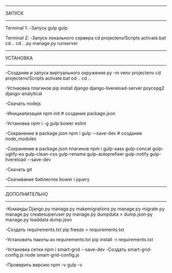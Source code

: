 ﻿________________________________________________________________

ЗАПУСК
________________________________________________________________

Terminal 1:
-Запуск gulp
gulp

Terminal 2:
-Запуск локального сервера
cd projectenv/Scripts
activate.bat
cd ..
cd ..
py manage.py runserver


________________________________________________________________

УСТАНОВКА
________________________________________________________________

-Создание и запуск виртуального окружения
py -m venv projectenv
cd projectenv/Scripts
activate.bat
cd ..
cd ..

-Устнаовка плагинов
pip install django django-livereload-server psycopg2 django-analytical

-Скачать nodejs

-Инициализация
npm init  		# создание package.json

-Установка
npm i -g gulp bower eslint

-Сохранение в package.json
npm i gulp --save-dev	        # создание node_modules

-Сохранение в package.json плагинов
npm i gulp-sass gulp-concat gulp-uglify-es gulp-clean-css gulp-rename gulp-autoprefixer gulp-notify gulp-livereload --save-dev

-Скачать git

-Скачивание библиотек
bower i jquery


________________________________________________________________

ДОПОЛНИТЕЛЬНО
________________________________________________________________

-Команды Django
py manage.py makemigrations
py manage.py migrate
py manage.py createsuperuser
py manage.py dumpdata > dump.json
py manage.py loaddata dump.json

-Создать requirements.txt
pip freeze > requirements.txt

-Установить пакеты из requirements.txt
pip install -r requirements.txt

-Установка сетки
npm i smart-grid --save-dev
-Создать smart-grid-config.js
node smart-grid-config.js

-Проверить версию
npm -v
gulp -v